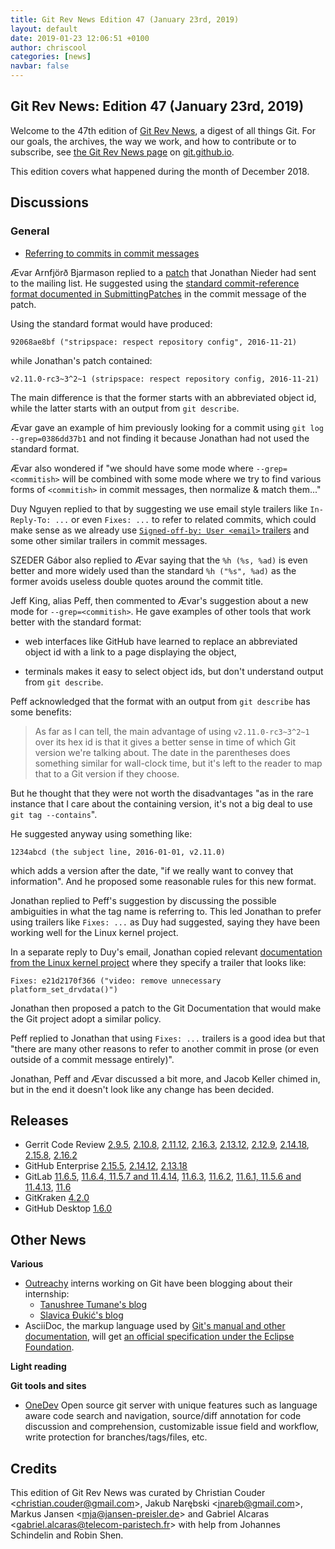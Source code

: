 ```yaml
---
title: Git Rev News Edition 47 (January 23rd, 2019)
layout: default
date: 2019-01-23 12:06:51 +0100
author: chriscool
categories: [news]
navbar: false
---
```


## Git Rev News: Edition 47 (January 23rd, 2019)

Welcome to the 47th edition of [Git Rev News](https://git.github.io/rev_news/rev_news/),
a digest of all things Git. For our goals, the archives, the way we work, and how to contribute or to
subscribe, see [the Git Rev News page](https://git.github.io/rev_news/rev_news/) on [git.github.io](http://git.github.io).

This edition covers what happened during the month of December 2018.

## Discussions


### General

* [Referring to commits in commit messages](https://public-inbox.org/git/877eg5fwd5.fsf@evledraar.gmail.com/)

Ævar Arnfjörð Bjarmason replied to a
[patch](https://public-inbox.org/git/20181217165957.GA60293@google.com/)
that Jonathan Nieder had sent to the mailing list. He suggested using
the [standard commit-reference format documented in SubmittingPatches](https://github.com/git/git/blob/16a465bc018d09e9d7bbbdc5f40a7fb99c21f8ef/Documentation/SubmittingPatches#L143-L158) in the commit message of the patch.

Using the standard format would have produced:

```
92068ae8bf ("stripspace: respect repository config", 2016-11-21)
```

while Jonathan's patch contained:

```
v2.11.0-rc3~3^2~1 (stripspace: respect repository config, 2016-11-21)
```

The main difference is that the former starts with an abbreviated
object id, while the latter starts with an output from `git describe`.

Ævar gave an example of him previously looking for a commit using
`git log --grep=0386dd37b1` and not finding it because Jonathan had
not used the standard format.

Ævar also wondered if "we should have some mode where
`--grep=<commitish>` will be combined with some mode where we try to
find various forms of `<commitish>` in commit messages, then normalize
& match them..."

Duy Nguyen replied to that by suggesting we use email style trailers
like `In-Reply-To: ...` or even `Fixes: ...` to refer
to related commits, which could make sense as we already use
[`Signed-off-by: User <email>` trailers](https://github.com/git/git/blob/master/Documentation/SubmittingPatches#L306-L347)
and some other similar trailers in commit messages.

SZEDER Gábor also replied to Ævar saying that the `%h (%s, %ad)` is
even better and more widely used than the standard `%h ("%s", %ad)` as
the former avoids useless double quotes around the commit title.

Jeff King, alias Peff, then commented to Ævar's suggestion about a new
mode for `--grep=<commitish>`. He gave examples of other tools that
work better with the standard format:

- web interfaces like GitHub have learned to replace an abbreviated
  object id with a link to a page displaying the object,

- terminals makes it easy to select object ids, but don't understand
  output from `git describe`.

Peff acknowledged that the format with an output from `git describe`
has some benefits:

> As far as I can tell, the main advantage of using `v2.11.0-rc3~3^2~1`
> over its hex id is that it gives a better sense in time of which Git
> version we're talking about. The date in the parentheses does something
> similar for wall-clock time, but it's left to the reader to map that to
> a Git version if they choose.

But he thought that they were not worth the disadvantages "as in the
rare instance that I care about the containing version, it's not a big
deal to use `git tag --contains`".

He suggested anyway using something like:

```
1234abcd (the subject line, 2016-01-01, v2.11.0)
```

which adds a version after the date, "if we really want to convey that
information". And he proposed some reasonable rules for this new
format.

Jonathan replied to Peff's suggestion by discussing the possible
ambiguities in what the tag name is referring to. This led Jonathan to
prefer using trailers like `Fixes: ...` as Duy had suggested,
saying they have been working well for the Linux kernel project.

In a separate reply to Duy's email, Jonathan copied relevant
[documentation from the Linux kernel project](https://github.com/torvalds/linux/blob/ae67ee6c5e1d5b6acdb0d51fddde651834096d75/Documentation/process/submitting-patches.rst)
where they specify a trailer that looks like:

```
Fixes: e21d2170f366 ("video: remove unnecessary platform_set_drvdata()")
```

Jonathan then proposed a patch to the Git Documentation that would
make the Git project adopt a similar policy.

Peff replied to Jonathan that using `Fixes: ...` trailers is a good
idea but that "there are many other reasons to refer to another commit
in prose (or even outside of a commit message entirely)".

Jonathan, Peff and Ævar discussed a bit more, and Jacob Keller chimed
in, but in the end it doesn't look like any change has been decided.

<!---
### Reviews
-->

<!---
### Support
-->

<!---
## Developer Spotlight:
-->

## Releases

+ Gerrit Code Review [2.9.5](https://www.gerritcodereview.com/2.9.html#295),
[2.10.8](https://www.gerritcodereview.com/2.10.html#2108),
[2.11.12](https://www.gerritcodereview.com/2.11.html#21112),
[2.16.3](https://www.gerritcodereview.com/2.16.html#2163),
[2.13.12](https://www.gerritcodereview.com/2.13.html#21312),
[2.12.9](https://www.gerritcodereview.com/2.12.html#2129),
[2.14.18](https://www.gerritcodereview.com/2.14.html#21418),
[2.15.8](https://www.gerritcodereview.com/2.15.html#2158),
[2.16.2](https://www.gerritcodereview.com/2.16.html#2162)
+ GitHub Enterprise [2.15.5](https://enterprise.github.com/releases/2.15.5/notes),
[2.14.12](https://enterprise.github.com/releases/2.14.12/notes),
[2.13.18](https://enterprise.github.com/releases/2.13.18/notes)
+ GitLab [11.6.5](https://about.gitlab.com/2019/01/17/gitlab-11-6-5-released/),
[11.6.4, 11.5.7 and 11.4.14](https://about.gitlab.com/2019/01/16/critical-security-release-gitlab-11-dot-6-dot-4-released/),
[11.6.3](https://about.gitlab.com/2019/01/05/gitlab-11-6-3-released/),
[11.6.2](https://about.gitlab.com/2019/01/03/gitlab-11-6-2-released/),
[11.6.1, 11.5.6 and 11.4.13](https://about.gitlab.com/2018/12/31/security-release-gitlab-11-dot-6-dot-1-released/),
[11.6](https://about.gitlab.com/2018/12/22/gitlab-11-6-released/)
+ GitKraken [4.2.0](https://support.gitkraken.com/release-notes/current)
+ GitHub Desktop [1.6.0](https://desktop.github.com/release-notes/)

## Other News

__Various__

* [Outreachy](https://www.outreachy.org/) interns working on Git have been blogging about their internship:
  - [Tanushree Tumane's blog](http://tanu1596.blogspot.com/)
  - [Slavica Đukić's blog](https://slavicadj.github.io/blog/)
* AsciiDoc, the markup language used by [Git's manual and other documentation](https://git-scm.com/docs),
  will get [an official specification under the Eclipse Foundation](https://asciidoctor.org/news/2019/01/07/asciidoc-spec-proposal/).

__Light reading__


__Git tools and sites__

* [OneDev](https://onedev.io) Open source git server with unique features such as language aware code search and navigation, source/diff annotation for code discussion and comprehension, customizable issue field and workflow, write protection for branches/tags/files, etc.

## Credits

This edition of Git Rev News was curated by
Christian Couder &lt;<christian.couder@gmail.com>&gt;,
Jakub Narębski &lt;<jnareb@gmail.com>&gt;,
Markus Jansen &lt;<mja@jansen-preisler.de>&gt; and
Gabriel Alcaras &lt;<gabriel.alcaras@telecom-paristech.fr>&gt;
with help from Johannes Schindelin and Robin Shen.
